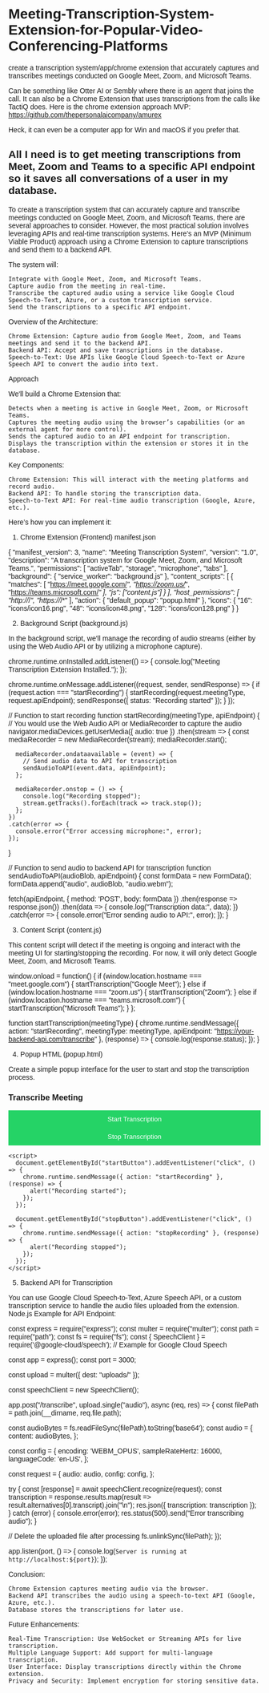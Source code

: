 # Meeting-Transcription-System-Extension-for-Popular-Video-Conferencing-Platforms
create a transcription system/app/chrome extension that accurately captures and transcribes meetings conducted on Google Meet, Zoom, and Microsoft Teams.

Can be something like Otter AI or Sembly where there is an agent that joins the call.
It can also be a Chrome Extension that uses transcriptions from the calls like TactiQ does. Here is the chrome extension approach MVP: https://github.com/thepersonalaicompany/amurex

Heck, it can even be a computer app for Win and macOS if you prefer that.

All I need is to get meeting transcriptions from Meet, Zoom and Teams to a specific API endpoint so it saves all conversations of a user in my database.
-----
To create a transcription system that can accurately capture and transcribe meetings conducted on Google Meet, Zoom, and Microsoft Teams, there are several approaches to consider. However, the most practical solution involves leveraging APIs and real-time transcription systems. Here’s an MVP (Minimum Viable Product) approach using a Chrome Extension to capture transcriptions and send them to a backend API.

The system will:

    Integrate with Google Meet, Zoom, and Microsoft Teams.
    Capture audio from the meeting in real-time.
    Transcribe the captured audio using a service like Google Cloud Speech-to-Text, Azure, or a custom transcription service.
    Send the transcriptions to a specific API endpoint.

Overview of the Architecture:

    Chrome Extension: Capture audio from Google Meet, Zoom, and Teams meetings and send it to the backend API.
    Backend API: Accept and save transcriptions in the database.
    Speech-to-Text: Use APIs like Google Cloud Speech-to-Text or Azure Speech API to convert the audio into text.

Approach

We'll build a Chrome Extension that:

    Detects when a meeting is active in Google Meet, Zoom, or Microsoft Teams.
    Captures the meeting audio using the browser’s capabilities (or an external agent for more control).
    Sends the captured audio to an API endpoint for transcription.
    Displays the transcription within the extension or stores it in the database.

Key Components:

    Chrome Extension: This will interact with the meeting platforms and record audio.
    Backend API: To handle storing the transcription data.
    Speech-to-Text API: For real-time audio transcription (Google, Azure, etc.).

Here’s how you can implement it:
1. Chrome Extension (Frontend)
manifest.json

{
  "manifest_version": 3,
  "name": "Meeting Transcription System",
  "version": "1.0",
  "description": "A transcription system for Google Meet, Zoom, and Microsoft Teams.",
  "permissions": [
    "activeTab",
    "storage",
    "microphone",
    "tabs"
  ],
  "background": {
    "service_worker": "background.js"
  },
  "content_scripts": [
    {
      "matches": [
        "https://meet.google.com/*",
        "https://zoom.us/*",
        "https://teams.microsoft.com/*"
      ],
      "js": ["content.js"]
    }
  ],
  "host_permissions": [
    "http://*/*",
    "https://*/*"
  ],
  "action": {
    "default_popup": "popup.html"
  },
  "icons": {
    "16": "icons/icon16.png",
    "48": "icons/icon48.png",
    "128": "icons/icon128.png"
  }
}

2. Background Script (background.js)

In the background script, we'll manage the recording of audio streams (either by using the Web Audio API or by utilizing a microphone capture).

chrome.runtime.onInstalled.addListener(() => {
  console.log("Meeting Transcription Extension Installed.");
});

chrome.runtime.onMessage.addListener((request, sender, sendResponse) => {
  if (request.action === "startRecording") {
    startRecording(request.meetingType, request.apiEndpoint);
    sendResponse({ status: "Recording started" });
  }
});

// Function to start recording
function startRecording(meetingType, apiEndpoint) {
  // You would use the Web Audio API or MediaRecorder to capture the audio
  navigator.mediaDevices.getUserMedia({ audio: true })
    .then(stream => {
      const mediaRecorder = new MediaRecorder(stream);
      mediaRecorder.start();

      mediaRecorder.ondataavailable = (event) => {
        // Send audio data to API for transcription
        sendAudioToAPI(event.data, apiEndpoint);
      };

      mediaRecorder.onstop = () => {
        console.log("Recording stopped");
        stream.getTracks().forEach(track => track.stop());
      };
    })
    .catch(error => {
      console.error("Error accessing microphone:", error);
    });
}

// Function to send audio to backend API for transcription
function sendAudioToAPI(audioBlob, apiEndpoint) {
  const formData = new FormData();
  formData.append("audio", audioBlob, "audio.webm");

  fetch(apiEndpoint, {
    method: 'POST',
    body: formData
  })
  .then(response => response.json())
  .then(data => {
    console.log("Transcription data:", data);
  })
  .catch(error => {
    console.error("Error sending audio to API:", error);
  });
}

3. Content Script (content.js)

This content script will detect if the meeting is ongoing and interact with the meeting UI for starting/stopping the recording. For now, it will only detect Google Meet, Zoom, and Microsoft Teams.

window.onload = function() {
  if (window.location.hostname === "meet.google.com") {
    startTranscription("Google Meet");
  } else if (window.location.hostname === "zoom.us") {
    startTranscription("Zoom");
  } else if (window.location.hostname === "teams.microsoft.com") {
    startTranscription("Microsoft Teams");
  }
};

function startTranscription(meetingType) {
  chrome.runtime.sendMessage({
    action: "startRecording",
    meetingType: meetingType,
    apiEndpoint: "https://your-backend-api.com/transcribe"
  }, (response) => {
    console.log(response.status);
  });
}

4. Popup HTML (popup.html)

Create a simple popup interface for the user to start and stop the transcription process.

<!DOCTYPE html>
<html>
  <head>
    <title>Meeting Transcription</title>
    <style>
      body {
        font-family: Arial, sans-serif;
        padding: 10px;
      }
      button {
        background-color: #25D366;
        color: white;
        padding: 10px;
        border: none;
        cursor: pointer;
        width: 100%;
      }
    </style>
  </head>
  <body>
    <h3>Transcribe Meeting</h3>
    <button id="startButton">Start Transcription</button>
    <button id="stopButton">Stop Transcription</button>

    <script>
      document.getElementById("startButton").addEventListener("click", () => {
        chrome.runtime.sendMessage({ action: "startRecording" }, (response) => {
          alert("Recording started");
        });
      });

      document.getElementById("stopButton").addEventListener("click", () => {
        chrome.runtime.sendMessage({ action: "stopRecording" }, (response) => {
          alert("Recording stopped");
        });
      });
    </script>
  </body>
</html>

5. Backend API for Transcription

You can use Google Cloud Speech-to-Text, Azure Speech API, or a custom transcription service to handle the audio files uploaded from the extension.
Node.js Example for API Endpoint:

const express = require("express");
const multer = require("multer");
const path = require("path");
const fs = require("fs");
const { SpeechClient } = require('@google-cloud/speech'); // Example for Google Cloud Speech

const app = express();
const port = 3000;

const upload = multer({ dest: "uploads/" });

const speechClient = new SpeechClient();

app.post("/transcribe", upload.single("audio"), async (req, res) => {
  const filePath = path.join(__dirname, req.file.path);
  
  const audioBytes = fs.readFileSync(filePath).toString('base64');
  const audio = {
    content: audioBytes,
  };

  const config = {
    encoding: 'WEBM_OPUS',
    sampleRateHertz: 16000,
    languageCode: 'en-US',
  };

  const request = {
    audio: audio,
    config: config,
  };

  try {
    const [response] = await speechClient.recognize(request);
    const transcription = response.results.map(result => result.alternatives[0].transcript).join("\n");
    res.json({ transcription: transcription });
  } catch (error) {
    console.error(error);
    res.status(500).send("Error transcribing audio");
  }

  // Delete the uploaded file after processing
  fs.unlinkSync(filePath);
});

app.listen(port, () => {
  console.log(`Server is running at http://localhost:${port}`);
});

Conclusion:

    Chrome Extension captures meeting audio via the browser.
    Backend API transcribes the audio using a speech-to-text API (Google, Azure, etc.).
    Database stores the transcriptions for later use.

Future Enhancements:

    Real-Time Transcription: Use WebSocket or Streaming APIs for live transcription.
    Multiple Language Support: Add support for multi-language transcription.
    User Interface: Display transcriptions directly within the Chrome extension.
    Privacy and Security: Implement encryption for storing sensitive data.


